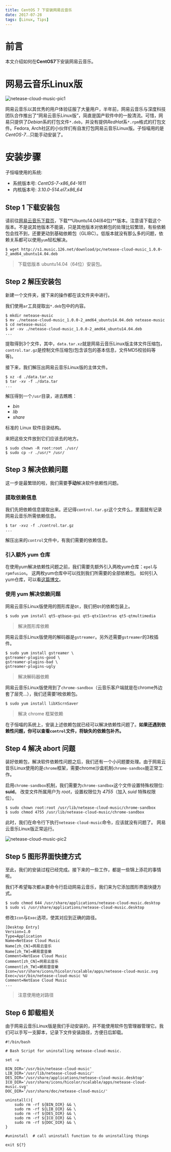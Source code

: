 ```yaml
---
title: CentOS 7 下安装网易云音乐
date: 2017-07-28
tags: [Linux, Tips]
---
```


# 前言

本文介绍如何在**CentOS7**下安装网易云音乐。

# 网易云音乐Linux版

![netease-cloud-music-pic1](./netease-cloud-music-pic1.png)

网易云音乐以其优秀的用户体验征服了大量用户，半年前，网易云音乐与深度科技团队合作推出了“网易云音乐Linux版”，简直是国产软件中的一股清流。可惜，网易只提供了*Debian*系的打包文件`*.deb`，并没有提供*RedHat*系`*.rpm`格式的打包文件。Fedora, Arch社区的小伙伴们有自发打包网易云音乐Linux版。子恒喵用的是*CentOS-7*...只能手动安装了。

# 安装步骤

子恒喵使用的系统:

- 系统版本号: *CentOS-7-x86_64-1611*
- 内核版本号: *3.10.0-514.el7.x86_64*

## Step 1 下载安装包

请前往[网易云音乐下载页](http://music.163.com/#/download)，下载**Ubuntu14.04(64位)**版本。注意请下载这个版本。不是说其他版本不能装，只是其他版本对依赖包的处理比较繁琐，有些依赖包会找不到，还要更动到基础依赖包（GLIBC）。低版本就没有那么多的问题，依赖关系都可以使用`yum`轻松解决。
```
$ wget http://s1.music.126.net/download/pc/netease-cloud-music_1.0.0-2_amd64_ubuntu14.04.deb
```
> 下载低版本 ubuntu14.04（64位）安装包。

## Step 2 解压安装包

新建一个文件夹，接下来的操作都在该文件夹中进行。

我们使用`ar`工具提取出`*.deb`包中的内容。
```
$ mkdir netease-music
$ mv ./netease-cloud-music_1.0.0-2_amd64_ubuntu14.04.deb netease-music
$ cd netease-music
$ ar -xv ./netease-cloud-music_1.0.0-2_amd64_ubuntu14.04.deb
...
```
提取得到3个文件，其中，`data.tar.xz`就是网易云音乐Linux版主体文件压缩包，`control.tar.gz`是控制文件压缩包(包含该包的基本信息，文件MD5校验码等等)。

接下来，我们解压出网易云音乐Linux版的主体文件。
```
$ xz -d ./data.tar.xz
$ tar -xv -f ./data.tar
...
```
解压得到一个`/usr`目录，进去瞧瞧：

- *bin*
- *lib*
- *share*

标准的 Linux 软件目录结构。

来把这些文件放到它们应该去的地方。
```
$ sudo chown -R root:root ./usr/
$ sudo cp -r ./usr/* /usr/
```
## Step 3 解决依赖问题

这一步是最繁琐的啦，我们需要**手动**解决软件依赖性问题。

### 提取依赖信息

我们先把依赖信息提取出来。还记得`control.tar.gz`这个文件么，里面就有记录网易云音乐所需依赖信息。
```
$ tar -xvz -f ./control.tar.gz
...
```
解压出来的`control`文件中，有我们需要的依赖信息。

### 引入额外 yum 仓库

在使用yum解决依赖性问题之前，我们需要先额外引入两枚yum仓库：`epel`与`rpmfusion`。
这两枚yum仓库中可以找到我们所需要的全部依赖包。
如何引入yum仓库，可以看[这篇博文](https://zihengcat.github.io/2017/06/12/为CentOS7添加EPEL源/)。

### 使用 yum 解决依赖问题

网易云音乐Linux版使用的图形库是`Qt`，我们把`Qt`的依赖包装上。
```
$ sudo yum install qt5-qtbase-gui qt5-qtx11extras qt5-qtmultimedia
```
> 解决图形库依赖

网易云音乐Linux版使用的解码器是`gstreamer`。另外还需要`gstreamer`的3枚插件。
```
$ sudo yum install gstreamer \
gstreamer-plugins-good \
gstreamer-plugins-bad \
gstreamer-plugins-ugly
```
> 解决解码器依赖

网易云音乐Linux版使用到了`chrome-sandbox`（云音乐客户端就是在chrome外边套了层壳...），我们还需要1枚依赖包。
```
$ sudo yum install libXScrnSaver
```
> 解决 chrome 框架依赖

在子恒喵的系统上，安装上述依赖包就已经可以解决依赖性问题了。**如果还遇到依赖性问题，你可以查看`control`文件，将缺失的依赖包补齐。**

## Step 4 解决 abort 问题

装好依赖包，解决软件依赖性问题之后，我们还有一个小问题要处理。由于网易云音乐Linux使用的是`chrome`框架，需要chrome沙盒机制`chrome-sandbox`能正常工作。

启用`chrome-sandbox`机制，我们需要为`chrome-sandbox`这个文件设置特殊权限位: **suid**。
改变文件所属用户为 *root*，设置权限位为 *4755*（加入 *suid* 特殊权限位）。
```
$ sudo chown root:root /usr/lib/netease-cloud-music/chrome-sandbox
$ sudo chmod 4755 /usr/lib/netease-cloud-music/chrome-sandbox
```
此时，我们在命令行下执行`netease-cloud-music`命令，应该就没有问题了。
网易云音乐Linux版正常运行。

![netease-cloud-music-pic2](./netease-cloud-music-pic2.png)

## Step 5 图形界面快捷方式

至此，我们的安装过程已经完成。接下来的一些工作，都是一些锦上添花的事情啦。

我们不希望每次都从要命令行启动网易云音乐，我们来为它添加图形界面快捷方式。
```
$ sudo chmod 644 /usr/share/applications/netease-cloud-music.desktop
$ sudo vi /usr/share/applications/netease-cloud-music.desktop
```
修改`Icon`与`Exec`选项，使其对应到正确的路径。
```
[Desktop Entry]
Version=1.0
Type=Application
Name=NetEase Cloud Music
Name[zh_CN]=网易云音乐
Name[zh_TW]=網易雲音樂
Comment=NetEase Cloud Music
Comment[zh_CN]=网易云音乐
Comment[zh_TW]=網易雲音樂
Icon=/usr/share/icons/hicolor/scalable/apps/netease-cloud-music.svg
Exec=/usr/bin/netease-cloud-music %U
Comment=NetEase Cloud Music
...
```
> 注意使用绝对路径

## Step 6 卸载相关

由于网易云音乐Linux版是我们手动安装的，并不能使用软件包管理器管理它。我们可以手写一支脚本，记录下文件安装路径，方便日后卸载。
```
#!/bin/bash

# Bash Script for uninstalling netease-cloud-music.

set -u

BIN_DIR='/usr/bin/netease-cloud-music'
LIB_DIR='/usr/lib/netease-cloud-music/'
DES_DIR='/usr/share/applications/netease-cloud-music.desktop'
ICO_DIR='/usr/share/icons/hicolor/scalable/apps/netease-cloud-music.svg'
DOC_DIR='/usr/share/doc/netease-cloud-music/'

uninstall(){
    sudo rm -rf ${BIN_DIR} && \
    sudo rm -rf ${LIB_DIR} && \
    sudo rm -rf ${DES_DIR} && \
    sudo rm -rf ${ICO_DIR} && \
    sudo rm -rf ${DOC_DIR} && \
}

#uninstall  # call uninstall function to do uninstalling things

exit ${?}
```

